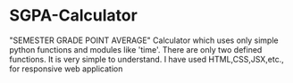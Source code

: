 # SGPA-Calculator
"SEMESTER GRADE POINT AVERAGE" Calculator which uses only simple python functions and modules like 'time'.
There are only two defined functions.
It is very simple to understand.
I have used HTML,CSS,JSX,etc., for responsive web application
